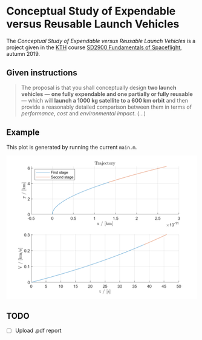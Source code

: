 # Conceptual Study of Expendable versus Reusable Launch Vehicles

The *Conceptual Study of Expendable versus Reusable Launch Vehicles* is a project given in the [KTH](https://www.kth.se) course [SD2900 Fundamentals of Spaceflight](https://www.kth.se/student/kurser/kurs/SD2900?l=en), autumn 2019.

## Given instructions

>The proposal is that you shall conceptually design **two launch vehicles** — **one fully expendable and one partially or fully reusable** — which will **launch a 1000 kg satellite to a 600 km orbit** and then provide a reasonably detailed comparison between them in terms of *performance*, *cost* and *environmental impact*. (...)

## Example

This plot is generated by running the current `main.m`.

![plot](plot.png)



## TODO

- [ ] Upload .pdf report
